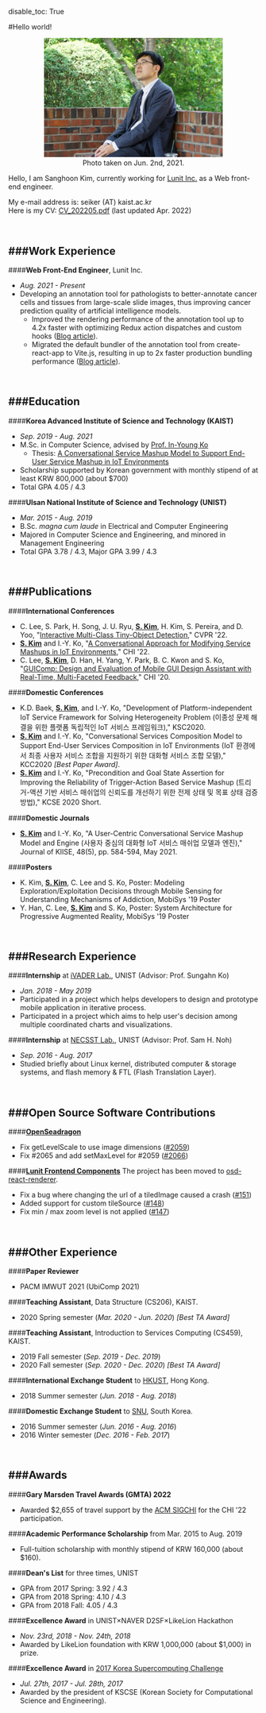 disable_toc: True

#Hello world!
<div style="text-align: center; margin-bottom: 1em;">
	<img src="/img/sanghoon-photo.jpg" style="width: 360px; max-width: 90%;">
	<br />Photo taken on Jun. 2nd, 2021.
</div>
<p>
	Hello, I am Sanghoon Kim, currently working for <a href="https://www.lunit.io/en">Lunit Inc.</a> as a Web front-end engineer.
</p>
<p>
	My e-mail address is: seiker (AT) kaist.ac.kr <br />
	Here is my CV: <a href="/CV_202205.pdf">CV_202205.pdf</a> (last updated Apr. 2022)
</p>

<br />

###Work Experience
----------
####**Web Front-End Engineer**, Lunit Inc.
- _Aug. 2021 - Present_
- Developing an annotation tool for pathologists to better-annotate cancer cells and tissues from large-scale slide images, thus improving cancer prediction quality of artificial intelligence models.
    - Improved the rendering performance of the annotation tool up to 4.2x faster with optimizing Redux action dispatches and custom hooks ([Blog article](https://blog.seiker.kr/react-component-rerendering-optimization/)).
	- Migrated the default bundler of the annotation tool from create-react-app to Vite.js, resulting in up to 2x faster production bundling performance ([Blog article](https://blog.seiker.kr/vite-migration-from-create-react-app/)).
<br />

###Education
----------
####**Korea Advanced Institute of Science and Technology (KAIST)**
- _Sep. 2019 - Aug. 2021_
- M.Sc. in Computer Science, advised by [Prof. In-Young Ko](https://bigbear.kaist.ac.kr/~iko/)
    - Thesis: [A Conversational Service Mashup Model to Support End-User Service Mashup in IoT Environments](https://koasas.kaist.ac.kr/handle/10203/296091)
- Scholarship supported by Korean government with monthly stipend of at least KRW 800,000 (about $700)
- Total GPA 4.05 / 4.3

####**Ulsan National Institute of Science and Technology (UNIST)**
- _Mar. 2015 - Aug. 2019_
- B.Sc. _magna cum laude_ in Electrical and Computer Engineering
- Majored in Computer Science and Engineering, and minored in Management Engineering
- Total GPA 3.78 / 4.3, Major GPA 3.99 / 4.3

<br />

###Publications
----------
####**International Conferences**
- C. Lee, S. Park, H. Song, J. U. Ryu, <U>**S. Kim**</U>, H. Kim, S. Pereira, and D. Yoo, "[Interactive Multi-Class Tiny-Object Detection](https://openaccess.thecvf.com/content/CVPR2022/papers/Lee_Interactive_Multi-Class_Tiny-Object_Detection_CVPR_2022_paper.pdf)," CVPR '22.
- <U>**S. Kim**</U> and I.-Y. Ko, "[A Conversational Approach for Modifying Service Mashups in IoT Environments](https://dl.acm.org/doi/pdf/10.1145/3491102.3517655)," CHI '22.
- C. Lee, <U>**S. Kim**</U>, D. Han, H. Yang, Y. Park, B. C. Kwon and S. Ko, "[GUIComp: Design and Evaluation of Mobile GUI Design Assistant with Real-Time, Multi-Faceted Feedback](https://arxiv.org/pdf/2001.05684.pdf)," CHI '20.

####**Domestic Conferences**
- K.D. Baek, <U>**S. Kim**</U>, and I.-Y. Ko, "Development of Platform-independent IoT Service Framework for Solving Heterogeneity Problem (이종성 문제 해결을 위한 플랫폼 독립적인 IoT 서비스 프레임워크)," KSC2020.
- <U>**S. Kim**</U> and I.-Y. Ko, "Conversational Services Composition Model to Support End-User Services Composition in IoT Environments (IoT 환경에서 최종 사용자 서비스 조합을 지원하기 위한 대화형 서비스 조합 모델)," KCC2020 *[Best Paper Award]*.
- <U>**S. Kim**</U> and I.-Y. Ko, "Precondition and Goal State Assertion for Improving the Reliability of Trigger-Action Based Service Mashup (트리거-액션 기반 서비스 매쉬업의 신뢰도를 개선하기 위한 전제 상태 및 목표 상태 검증 방법)," KCSE 2020 Short.

####**Domestic Journals**
- <U>**S. Kim**</U> and I.-Y. Ko, "A User-Centric Conversational Service Mashup
Model and Engine (사용자 중심의 대화형 IoT 서비스 매쉬업 모델과 엔진)," Journal of KIISE, 48(5), pp. 584-594, May 2021.

####**Posters**
- K. Kim, <U>**S. Kim**</U>, C. Lee and S. Ko, Poster: Modeling Exploration/Exploitation Decisions through Mobile Sensing for Understanding Mechanisms of Addiction, MobiSys '19 Poster
- Y. Han, C. Lee, <U>**S. Kim**</U> and S. Ko, Poster: System Architecture for Progressive Augmented Reality, MobiSys '19 Poster

<br />

###Research Experience
----------
####**Internship** at [iVADER Lab.](http://ivaderlab.unist.ac.kr), UNIST (Advisor: Prof. Sungahn Ko)
- _Jan. 2018 - May 2019_
- Participated in a project which helps developers to design and prototype mobile application in iterative process.
- Participated in a project which aims to help user's decision among multiple coordinated charts and visualizations.

####**Internship** at [NECSST Lab.](http://next.unist.ac.kr), UNIST (Advisor: Prof. Sam H. Noh)
- _Sep. 2016 - Aug. 2017_
- Studied briefly about Linux kernel, distributed computer & storage systems, and flash memory & FTL (Flash Translation Layer).

<br />

###Open Source Software Contributions
----------
####**[OpenSeadragon](https://github.com/openseadragon/openseadragon)**
- Fix getLevelScale to use image dimensions ([#2059](https://github.com/openseadragon/openseadragon/pull/2059))
- Fix #2065 and add setMaxLevel for #2059 ([#2066](https://github.com/openseadragon/openseadragon/pull/2066))

####**[Lunit Frontend Components](https://github.com/lunit-io/frontend-components)**
The project has been moved to [osd-react-renderer](https://github.com/lunit-io/osd-react-renderer).

- Fix a bug where changing the url of a tiledImage caused a crash ([#151](https://github.com/lunit-io/frontend-components/pull/151))
- Added support for custom tileSource ([#148](https://github.com/lunit-io/frontend-components/pull/148))
- Fix min / max zoom level is not applied ([#147](https://github.com/lunit-io/frontend-components/pull/147))
<br />

###Other Experience
----------
####**Paper Reviewer**
- PACM IMWUT 2021 (UbiComp 2021)

####**Teaching Assistant**, Data Structure (CS206), KAIST.
- 2020 Spring semester (_Mar. 2020 - Jun. 2020_) *[Best TA Award]*

####**Teaching Assistant**, Introduction to Services Computing (CS459), KAIST.
- 2019 Fall semester (_Sep. 2019 - Dec. 2019_)
- 2020 Fall semester (_Sep. 2020 - Dec. 2020_) *[Best TA Award]*

####**International Exchange Student** to [HKUST](https://www.ust.hk/), Hong Kong.
- 2018 Summer semester (_Jun. 2018 - Aug. 2018_)

####**Domestic Exchange Student** to [SNU](https://en.snu.ac.kr/), South Korea.
- 2016 Summer semester (_Jun. 2016 - Aug. 2016_)
- 2016 Winter semester (_Dec. 2016 - Feb. 2017_)

<br />

###Awards
----------
####**Gary Marsden Travel Awards (GMTA) 2022**
- Awarded $2,655 of travel support by the [ACM SIGCHI](https://sigchi.org/) for the CHI '22 participation.

####**Academic Performance Scholarship** from Mar. 2015 to Aug. 2019
- Full-tuition scholarship with monthly stipend of KRW 160,000 (about $160).

####**Dean's List** for three times, UNIST
- GPA from 2017 Spring: 3.92 / 4.3
- GPA from 2018 Spring: 4.10 / 4.3
- GPA from 2018 Fall: 4.05 / 4.3

####**Excellence Award** in UNIST×NAVER D2SF×LikeLion Hackathon
- _Nov. 23rd, 2018 - Nov. 24th, 2018_
- Awarded by LikeLion foundation with KRW 1,000,000 (about $1,000) in prize.

####**Excellence Award** in [2017 Korea Supercomputing Challenge](https://webedu.ksc.re.kr/index.es?sid=a3)
- _Jul. 27th, 2017 - Jul. 28th, 2017_
- Awarded by the president of KSCSE (Korean Society for Computational Science and Engineering).
